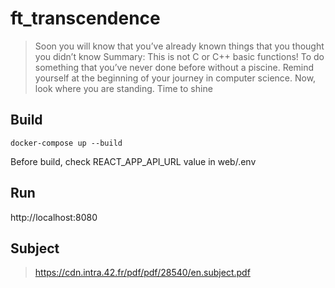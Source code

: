 # ft_transcendence

> Soon you will know that you’ve already known things that you thought you didn’t know
> Summary: This is not C or C++ basic functions! To do something that you’ve never done before without a piscine. Remind yourself at the beginning of your journey in computer science. Now, look where you are standing. Time to shine

## Build

`docker-compose up --build`

Before build, check REACT_APP_API_URL value in web/.env

## Run

http://localhost:8080

## Subject
> https://cdn.intra.42.fr/pdf/pdf/28540/en.subject.pdf
